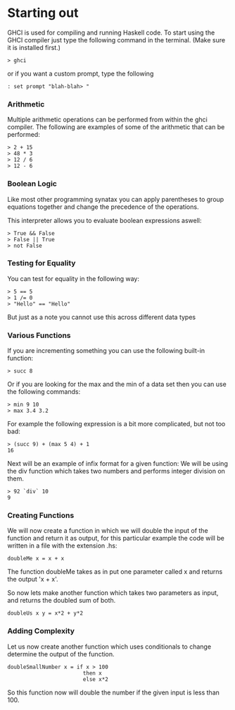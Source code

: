 # Starting out 

GHCI is used for compiling and running Haskell code.
To start using the GHCI compiler just type the following command in the terminal. (Make sure it is installed first.)

```
> ghci
```

or if you want a custom prompt, type the following

```
: set prompt "blah-blah> "
```

### Arithmetic
Multiple arithmetic operations can be performed from within the ghci compiler. The following are examples of some of the arithmetic that can be performed:

```
> 2 + 15
> 48 * 3
> 12 / 6
> 12 - 6
```

### Boolean Logic
Like most other programming synatax you can apply parentheses to group equations together and change the precedence of the operations.

This interpreter allows you to evaluate boolean expressions aswell:

```
> True && False
> False || True
> not False
```

### Testing for Equality
You can test for equality in the following way:

```
> 5 == 5
> 1 /= 0
> "Hello" == "Hello"
```

But just as a note you cannot use this across different data types

### Various Functions
If you are incrementing something you can use the following built-in function:

```
> succ 8
```

Or if you are looking for the max and the min of a data set then you can use the following commands:

```
> min 9 10
> max 3.4 3.2
```

For example the following expression is a bit more complicated, but not too bad:

```
> (succ 9) + (max 5 4) + 1
16
```

Next will be an example of infix format for a given function:
We will be using the div function which takes two numbers and performs integer division on them.

```
> 92 `div` 10 
9
```

### Creating Functions
We will now create a function in which we will double the input of the function and return it as output, for this particular example the code will be written in a file with the extension .hs:

```
doubleMe x = x + x
```

The function doubleMe takes as in put one parameter called x and returns the output 'x + x'.

So now lets make another function which takes two parameters as input, and returns the doubled sum of both.

```
doubleUs x y = x*2 + y*2
```

### Adding Complexity
Let us now create another function which uses conditionals to change determine the output of the function.

```
doubleSmallNumber x = if x > 100
                        then x
                        else x*2
```

So this function now will double the number if the given input is less than 100.



























